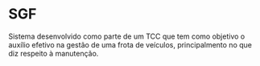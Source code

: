 # SGF
Sistema desenvolvido como parte de um TCC que tem como objetivo o auxílio efetivo na gestão de uma frota de veículos, principalmento no que diz respeito à manutenção.
